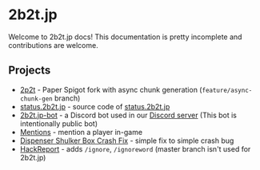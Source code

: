 # 2b2t.jp
Welcome to 2b2t.jp docs! This documentation is pretty incomplete and contributions are welcome.

## Projects
- [2p2t](https://github.com/2b2tjp/2p2t) - Paper Spigot fork with async chunk generation (`feature/async-chunk-gen` branch)
- [status.2b2t.jp](https://github.com/2b2tjp/status.2b2t.jp) - source code of [status.2b2t.jp](https://status.2b2t.jp)
- [2b2t.jp-bot](https://github.com/2b2tjp/2b2t.jp-bot) - a Discord bot used in our [Discord server](https://discord.2b2t.jp) (This bot is intentionally public bot)
- [Mentions](https://github.com/acrylic-style/Mentions) - mention a player in-game
- [Dispenser Shulker Box Crash Fix](https://www.spigotmc.org/resources/dispenser-shulker-box-crash-fix.88919/) - simple fix to simple crash bug
- [HackReport](https://github.com/acrylic-style/HackReport/tree/ignoreOnly) - adds `/ignore`, `/ignoreword` (master branch isn't used for 2b2t.jp)

